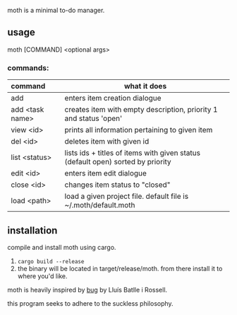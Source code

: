 moth is a minimal to-do manager.

## usage 
moth \[COMMAND\] \<optional args>

### commands:

| command | what it does |
|:-----|---|
|add|enters item creation dialogue|
|add \<task name>|creates item with empty description, priority 1 and status 'open'|
|view \<id>|prints all information pertaining to given item|
|del \<id>|deletes item with given id|
|list \<status>|lists ids + titles of items with given status (default open) sorted by priority|
|edit \<id>|enters item edit dialogue|
|close \<id>|changes item status to "closed"|
|load \<path>| load a given project file. default file is ~/.moth/default.moth|


## installation

compile and install moth using cargo.

1. `cargo build --release`
2. the binary will be located in target/release/moth. from there install it to where you'd like. 

moth is heavily inspired by [bug](http://vicerveza.homeunix.net/~viric/soft/bug/) by Lluís Batlle i Rossell.

this program seeks to adhere to the suckless philosophy.
